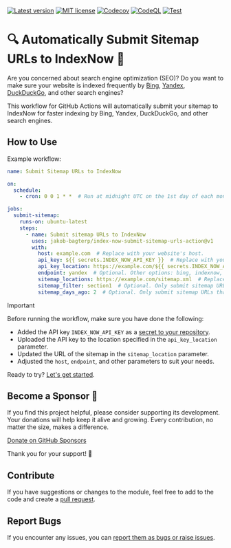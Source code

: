[![Latest version](https://img.shields.io/static/v1?label=version&message=1.0.15&color=yellowgreen)](https://github.com/jakob-bagterp/index-now-submit-sitemap-urls-action/releases/latest)
[![MIT license](https://img.shields.io/static/v1?label=license&message=MIT&color=blue)](https://github.com/jakob-bagterp/index-now-submit-sitemap-urls-action/blob/master/LICENSE.md)
[![Codecov](https://codecov.io/gh/jakob-bagterp/index-now-submit-sitemap-urls-action/branch/master/graph/badge.svg?token=PEGUV7IL8T)](https://codecov.io/gh/jakob-bagterp/index-now-submit-sitemap-urls-action)
[![CodeQL](https://github.com/jakob-bagterp/index-now-submit-sitemap-urls-action/actions/workflows/codeql.yml/badge.svg)](https://github.com/jakob-bagterp/index-now-submit-sitemap-urls-action/actions/workflows/codeql.yml)
[![Test](https://github.com/jakob-bagterp/index-now-submit-sitemap-urls-action/actions/workflows/test.yml/badge.svg)](https://github.com/jakob-bagterp/index-now-submit-sitemap-urls-action/actions/workflows/test.yml)

# 🔍 Automatically Submit Sitemap URLs to IndexNow 🔎
Are you concerned about search engine optimization (SEO)? Do you want to make sure your website is indexed frequently by [Bing](https://www.bing.com/indexnow), [Yandex](https://yandex.com/indexnow), [DuckDuckGo](https://duckduckgo.com/), and other search engines?

This workflow for GitHub Actions will automatically submit your sitemap to IndexNow for faster indexing by Bing, Yandex, DuckDuckGo, and other search engines.

## How to Use
Example workflow:

```yaml
name: Submit Sitemap URLs to IndexNow

on:
  schedule:
    - cron: 0 0 1 * *  # Run at midnight UTC on the 1st day of each month.

jobs:
  submit-sitemap:
    runs-on: ubuntu-latest
    steps:
      - name: Submit sitemap URLs to IndexNow
        uses: jakob-bagterp/index-now-submit-sitemap-urls-action@v1
        with:
          host: example.com  # Replace with your website's host.
          api_key: ${{ secrets.INDEX_NOW_API_KEY }}  # Replace with your IndexNow API key.
          api_key_location: https://example.com/${{ secrets.INDEX_NOW_API_KEY }}.txt  # Replace with your IndexNow API key location.
          endpoint: yandex  # Optional. Other options: bing, indexnow, naver, seznam, yandex, yep. Default is Bing.
          sitemap_locations: https://example.com/sitemap.xml  # Replace with your sitemap location
          sitemap_filter: section1  # Optional. Only submit sitemap URLs that contain "section1" or match a regular expression "r'(section1)|(section2)'".
          sitemap_days_ago: 2  # Optional. Only submit sitemap URLs that have been modified recently, e.g. 1, 2, or more days ago.
```

> [!IMPORTANT]
> Before running the workflow, make sure you have done the following:
>
> * Added the API key `INDEX_NOW_API_KEY` as a [secret to your repository](https://docs.github.com/en/actions/security-for-github-actions/security-guides/using-secrets-in-github-actions).
> * Uploaded the API key to the location specified in the `api_key_location` parameter.
> * Updated the URL of the sitemap in the `sitemap_location` parameter.
> * Adjusted the `host`, `endpoint`, and other parameters to suit your needs.

Ready to try? [Let's get started](https://jakob-bagterp.github.io/index-now-submit-sitemap-urls-action/).

## Become a Sponsor 🏅
If you find this project helpful, please consider supporting its development. Your donations will help keep it alive and growing. Every contribution, no matter the size, makes a difference.

[Donate on GitHub Sponsors](https://github.com/sponsors/jakob-bagterp)

Thank you for your support! 🙌

## Contribute
If you have suggestions or changes to the module, feel free to add to the code and create a [pull request](https://github.com/jakob-bagterp/index-now-submit-sitemap-urls-action/pulls).

## Report Bugs
If you encounter any issues, you can [report them as bugs or raise issues](https://github.com/jakob-bagterp/index-now-submit-sitemap-urls-action/issues).
